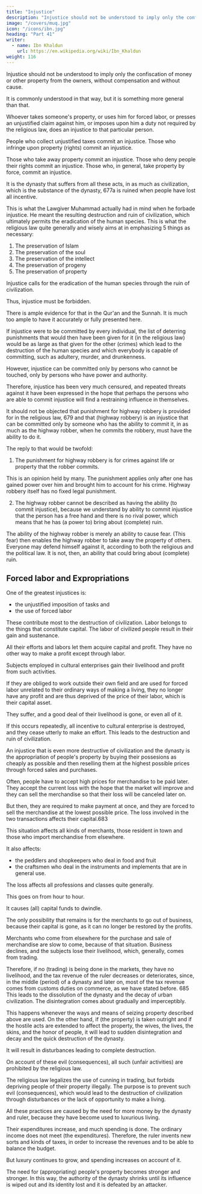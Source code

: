 ```yaml
---
title: "Injustice"
description: "Injustice should not be understood to imply only the confiscation of money or other property from the owners, without compensation and without cause"
image: "/covers/muq.jpg"
icon: "/icons/ibn.jpg"
heading: "Part 41"
writer:
  - name: Ibn Khaldun
    url: https://en.wikipedia.org/wiki/Ibn_Khaldun
weight: 116
---
```




Injustice should not be understood to imply only the confiscation of money or other property from the owners, without compensation and without cause. 

It is commonly understood in that way, but it is something more general than that.

Whoever takes someone's property, or uses him for forced labor, or presses an
unjustified claim against him, or imposes upon him a duty not required by the
religious law, does an injustice to that particular person. 

People who collect unjustified taxes commit an injustice. Those who infringe upon property (rights)
commit an injustice. 

Those who take away property commit an injustice. Those who deny people their rights commit an injustice. Those who, in general, take property by force, commit an injustice. 

It is the dynasty that suffers from all these acts, in as much as civilization, which is the substance of the dynasty, 677a is ruined when people have lost all incentive.

This is what the Lawgiver Muhammad actually had in mind when he forbade injustice. He meant the resulting destruction and ruin of
civilization, which ultimately permits the eradication of the human species. This is what the religious law quite generally and wisely aims at in emphasizing 5 things as necessary:

1. The preservation of Islam
2. The preservation of the soul <!-- (life), --> 
3. The preservation of the intellect
4. The preservation of progeny
5. The preservation of property

Injustice calls for the eradication of the human species through the ruin of civilization. 

Thus, injustice must <!-- I, it contains in itself a good reason for being prohibited. Consequently, it is important that it --> be forbidden. 

There is ample evidence for that in the Qur'an and the Sunnah. It is much too ample to have it accurately or fully presented here.

If injustice were to be committed by every individual, the list of deterring punishments that would then have been given for it (in the religious law) would be as large as that given for the other (crimes) which lead to the destruction of the  human species and which everybody is capable of committing, such as adultery, murder, and drunkenness. 

However, injustice can be committed only by persons who cannot be touched, only by persons who have power and authority. 

Therefore, injustice has been very much censured, and repeated threats against it have been expressed in the hope that perhaps the persons who are able to commit injustice will find a restraining influence in themselves.

It should not be objected that punishment for highway robbery is provided for in the religious law, 679 and that (highway robbery) is an injustice that can be committed only by someone who has the ability to commit it, in as much as the
highway robber, when he commits the robbery, must have the ability to do it. 

The reply to that would be twofold:

1. The punishment for highway robbery is for crimes against life or property that the robber commits. 

This is an opinion held by many. The punishment applies only after one has gained power over him and brought him to account for his crime. <!-- 680 --> Highway robbery itself has no fixed legal punishment.

2. The highway robber cannot be described as having the ability (to commit injustice), because we understand by ability to commit
injustice that the person has a free hand and there is no rival power, which means that he has (a power to) bring about (complete) ruin. 

The ability of the highway robber is merely an ability to cause fear. (This fear) then enables the highway robber to take away the property of others. Everyone may defend himself against it, according to both the religious and the political law. It is not, then, an ability that could bring about (complete) ruin.


## Forced labor and Expropriations

One of the greatest injustices is:
- the unjustified imposition of tasks and
- the use of forced labor

These contribute most to the destruction of civilization. Labor belongs to the things that constitute capital. The labor of civilized people result in their gain and sustenance. 

All their efforts and labors let them acquire capital and profit. They have no other way to make a profit except through labor. 

Subjects employed in cultural enterprises gain their livelihood and profit from such activities.

If they are obliged to work outside their own field and are used for forced labor unrelated to their ordinary ways of making a living, they no longer have any profit and are thus deprived of the price of their labor, which is their capital asset.

They suffer, and a good deal of their livelihood is gone, or even all of it. 

If this occurs repeatedly, all incentive to cultural enterprise is destroyed, and they cease utterly to make an effort. This leads to the destruction and ruin of civilization. 

An injustice that is even more destructive of civilization and the dynasty is the appropriation of people's property by buying their possesions as cheaply as possible and then reselling them at the highest possible prices through forced sales and purchases.

Often, people have to accept high prices for merchandise to be paid later. They accept the current loss with the hope that the market will improve<!-- .  will fluctuate in favor of the merchandise that had been sold to them at such a high price, --> and they can sell the merchandise so that their loss will be canceled later on. 

But then, they are required to make payment at once, and they are forced to sell the merchandise at the lowest
possible price. The loss involved in the two transactions affects their capital.683

This situation affects all kinds of merchants, those resident in town and those who import merchandise from elsewhere.

It also affects:
- the peddlers and shopkeepers who deal in food and fruit
- the craftsmen who deal in the instruments and implements that are in general use. 

The loss affects all professions and classes quite generally. 

This goes on from hour to hour. <!-- 684 --> 

It causes (all) capital funds to dwindle. 

The only possibility that remains is for the merchants to go out of business, because their capital is gone, as it can no longer be restored by the profits. 

Merchants who come from elsewhere for the purchase and sale of merchandise are slow to come, because of that situation. Business declines, and the subjects lose their livelihood, which, generally, comes from trading. 

Therefore, if no (trading) is being done in the markets, they have no livelihood, and the tax revenue of the ruler
decreases or deteriorates, since, in the middle (period) of a dynasty and later on, most of the tax revenue comes from customs duties on commerce, as we have stated before. 685 This leads to the dissolution of the dynasty and the decay of urban civilization. The disintegration comes about gradually and imperceptibly.

This happens whenever the ways and means of seizing property described above are used. On the other hand, if (the property) is taken outright and if the hostile acts are extended to affect the property, the wives, the lives, the skins, and the honor of people, it will lead to sudden disintegration and decay and the quick destruction of the dynasty.

It will result in disturbances leading to complete destruction.

On account of these evil (consequences), all such (unfair activities) are prohibited by the religious law. 

The religious law legalizes the use of cunning in trading, but forbids depriving people of their property illegally. The purpose is to prevent such evil (consequences), which would lead to the destruction of civilization through disturbances or the lack of opportunity to make a living.

All these practices are caused by the need for more money by the dynasty and ruler, because they have become used to luxurious living. 

Their expenditures increase, and much spending is done. The ordinary income does not meet (the expenditures). Therefore, the ruler invents new sorts and kinds of taxes, in order to increase the revenues and to be able to balance the budget. 

But luxury continues to grow, and spending increases on account of it. 

The need for (appropriating) people's property becomes stronger and stronger. In this way, the authority of the dynasty shrinks until its influence is wiped out and its identity lost and it is defeated by an attacker.


